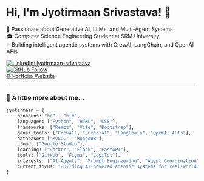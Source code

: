 # Hi, I'm Jyotirmaan Srivastava! 👋

🚀 Passionate about Generative AI, LLMs, and Multi-Agent Systems  
🎓 Computer Science Engineering Student at SRM University  
💡 Building intelligent agentic systems with CrewAI, LangChain, and OpenAI APIs  

[![LinkedIn: jyotirmaan-srivastava](https://img.shields.io/badge/-Jyotirmaan-blue?style=flat-square&logo=Linkedin&logoColor=white&link=https://www.linkedin.com/in/jyotirmaan-srivastava-6335b722b)](https://www.linkedin.com/in/jyotirmaan-srivastava-6335b722b)  
[![GitHub Follow](https://img.shields.io/github/followers/ramansrivastava?label=follow&style=social)](https://github.com/ramansrivastava)  
[🌐 Portfolio Website](https://jyotirmaan-portfolio.vercel.app/)

---

### 🧠 A little more about me...

```python
jyotirmaan = {
    pronouns: "he" | "him",
    languages: ["Python", "HTML", "CSS"],
    frameworks: ["React", "Vite", "Bootstrap"],
    genai_tools: ["CrewAI", "CursorAI", "LangChain", "OpenAI APIs"],
    databases: ["MySQL", "MongoDB"],
    cloud: ["Google Studio"],
    learning: ["Docker", "Flask", "FastAPI"],
    tools: ["GitHub", "Figma", "Copilot"],
    interests: ["AI Agents", "Prompt Engineering", "Agent Coordination"],
    current_focus: "Building AI-powered agentic systems for real-world use cases"
}




